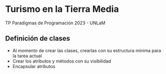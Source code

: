 # Turismo en la Tierra Media
TP Paradigmas de Programación 2023 - UNLaM

## Definición de clases
- Al momento de crear las clases, crearlas con su estructura mínima para la tarea actual
- Crear los atributos y métodos con su visibilidad 
- Encapsular atributos